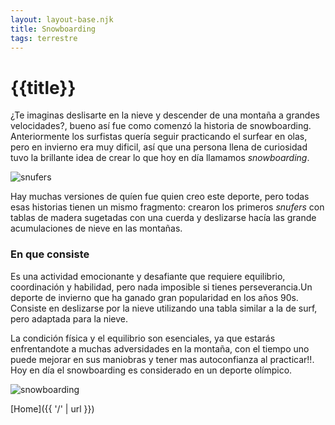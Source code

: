 ```yaml
---
layout: layout-base.njk
title: Snowboarding
tags: terrestre
---
```


# {{title}}

¿Te imaginas deslisarte en la nieve y descender de una montaña a grandes velocidades?, bueno así fue como comenzó la historia de snowboarding. Anteriormente los surfistas quería seguir practicando el surfear en olas, pero en invierno era muy dificil, así que una persona llena de curiosidad tuvo la brillante idea de crear lo que hoy en día llamamos _snowboarding_.

![snufers](https://tse2.mm.bing.net/th?id=OIP.vD-5epJQYJvuwjltyi4wxQHaE8&pid=Api&P=0&h=180)

Hay muchas versiones de quíen fue quien creo este deporte, pero todas esas historias tienen un mismo fragmento: crearon los primeros _snufers_ con tablas de madera sugetadas con una cuerda y deslizarse hacía las grande acumulaciones de nieve en las montañas.

### En que consiste

Es una actividad emocionante y desafiante que requiere equilibrio, coordinación y habilidad, pero nada imposible si tienes perseverancia.Un deporte de invierno que ha ganado gran popularidad en los años 90s. Consiste en deslizarse por la nieve utilizando una tabla similar a la de surf, pero adaptada para la nieve.

La condición física y el equilibrio son esenciales, ya que estarás enfrentandote a muchas adversidades en la montaña, con el tiempo uno puede mejorar en sus maniobras y tener mas autoconfianza al practicar!!. Hoy en día el snowboarding es considerado en un deporte olímpico.

![snowboarding](https://tse2.mm.bing.net/th?id=OIP.AAqohFGlyZkL4WyRYCGWHgHaEK&pid=Api&P=0&h=180)


[Home]({{ '/' | url }})
